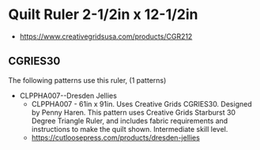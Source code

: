 # Quilt Ruler 2-1/2in x 12-1/2in
* https://www.creativegridsusa.com/products/CGR212

## CGRIES30

The following patterns use this ruler, (1 patterns)

* CLPPHA007--Dresden Jellies
	* CLPPHA007 - 61in x 91in. Uses Creative Grids CGRIES30. Designed by Penny Haren. This pattern uses Creative Grids Starburst 30 Degree Triangle Ruler, and includes fabric requirements and instructions to make the quilt shown. Intermediate skill level.
	* https://cutloosepress.com/products/dresden-jellies

